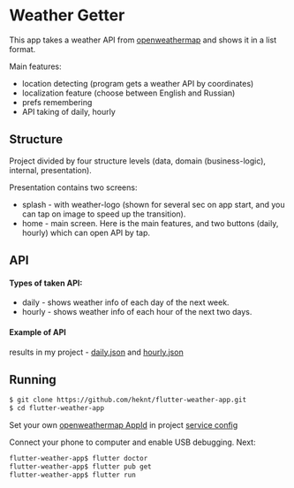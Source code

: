 # Weather Getter
This app takes a weather API from [openweathermap](https://openweathermap.org) and shows it in a list format.

Main features:
- location detecting (program gets a weather API by coordinates)
- localization feature (choose between English and Russian)
- prefs remembering
- API taking of daily, hourly

## Structure
Project divided by four structure levels (data, domain (business-logic), internal, presentation).

Presentation contains two screens:
- splash - with weather-logo (shown for several sec on app start, and you can tap on image to speed up the transition).
- home - main screen. Here is the main features, and two buttons (daily, hourly) which can open API by tap.


## API
#### Types of taken API:
- daily - shows weather info of each day of the next week.
- hourly - shows weather info of each hour of the next two days.

#### Example of API
results in my project - [daily.json](https://github.com/heknt/flutter-weather-app/blob/master/lib/data/storage/daily.json) and [hourly.json](https://github.com/heknt/flutter-weather-app/blob/master/lib/data/storage/hourly.json)

## Running
```bash
$ git clone https://github.com/heknt/flutter-weather-app.git
$ cd flutter-weather-app
```
Set your own [openweathermap AppId](https://openweathermap.org/appid) in project [service config](https://github.com/heknt/flutter-weather-app/lib/data/api/services/settings/config.dart)

Connect your phone to computer and enable USB debugging. Next:
```bash
flutter-weather-app$ flutter doctor
flutter-weather-app$ flutter pub get
flutter-weather-app$ flutter run
```
